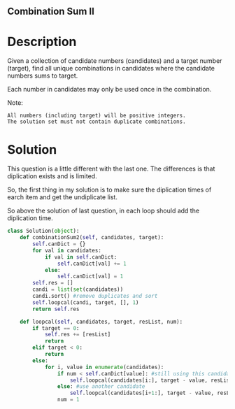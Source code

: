 Combination Sum II
---

# Description
Given a collection of candidate numbers (candidates) and a target number (target), find all unique combinations in candidates where the candidate numbers sums to target.

Each number in candidates may only be used once in the combination.

Note:

    All numbers (including target) will be positive integers.
    The solution set must not contain duplicate combinations.

# Solution

This question is a little different with the last one. The differences is that diplication exists and is limited.

So, the first thing in my solution is to make sure the diplication times of earch item and get the undiplicate list.

So above the solution of last question, in each loop should add the diplication time.

``` python
class Solution(object):
    def combinationSum2(self, candidates, target):
        self.canDict = {}
        for val in candidates:
            if val in self.canDict:
                self.canDict[val] += 1
            else:
                self.canDict[val] = 1
        self.res = []
        candi = list(set(candidates))
        candi.sort() #remove duplicates and sort
        self.loopcal(candi, target, [], 1)
        return self.res

    def loopcal(self, candidates, target, resList, num):
        if target == 0:
            self.res += [resList]
            return
        elif target < 0:
            return
        else:
            for i, value in enumerate(candidates):
                if num < self.canDict[value]: #still using this candidate
                    self.loopcal(candidates[i:], target - value, resList + [value], num + 1)
                else: #use another candidate
                    self.loopcal(candidates[i+1:], target - value, resList + [value], 1)
                num = 1
```
